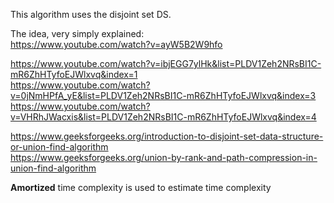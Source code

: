 This algorithm uses the disjoint set DS.

The idea, very simply explained: \
https://www.youtube.com/watch?v=ayW5B2W9hfo

https://www.youtube.com/watch?v=ibjEGG7ylHk&list=PLDV1Zeh2NRsBI1C-mR6ZhHTyfoEJWlxvq&index=1 \
https://www.youtube.com/watch?v=0jNmHPfA_yE&list=PLDV1Zeh2NRsBI1C-mR6ZhHTyfoEJWlxvq&index=3 \
https://www.youtube.com/watch?v=VHRhJWacxis&list=PLDV1Zeh2NRsBI1C-mR6ZhHTyfoEJWlxvq&index=4

https://www.geeksforgeeks.org/introduction-to-disjoint-set-data-structure-or-union-find-algorithm \
https://www.geeksforgeeks.org/union-by-rank-and-path-compression-in-union-find-algorithm

__Amortized__ time complexity is used to estimate time complexity
